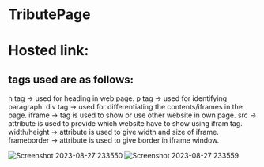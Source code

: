 # TributePage

# Hosted link: 
## tags used are as follows:
h tag -> used for heading in web page.
p tag -> used for identifying paragraph.
div tag -> used for differentiating the contents/iframes in the page.
iframe -> tag is used to show or use other website in own page.
src -> attribute is used to provide which website have to show using ifram tag.
width/height -> attribute is used to give width and size of iframe.
frameborder -> attribute is used to give border in iframe window.

![Screenshot 2023-08-27 233550](https://github.com/divyanshrajpoot9/TributePage/assets/114856467/0df300a9-33e2-4c5c-aef0-f1454662b40a)
![Screenshot 2023-08-27 233559](https://github.com/divyanshrajpoot9/TributePage/assets/114856467/4af13651-144a-474f-b74a-781aa29da09b)
